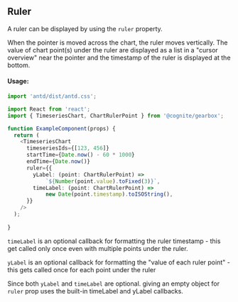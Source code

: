 ## Ruler

A ruler can be displayed by using the `ruler` property.

When the pointer is moved across the chart, the ruler moves vertically.
The value of chart point(s) under the ruler are displayed as a list in a "cursor overview" near the pointer and the timestamp of the ruler is displayed at the bottom.

<!-- STORY -->

#### Usage:

```typescript jsx
import 'antd/dist/antd.css';

import React from 'react';
import { TimeseriesChart, ChartRulerPoint } from '@cognite/gearbox';

function ExampleComponent(props) {
  return (
    <TimeseriesChart
      timeseriesIds={[123, 456]}
      startTime={Date.now() - 60 * 1000}
      endTime={Date.now()}
      ruler={{
        yLabel: (point: ChartRulerPoint) =>
            `${Number(point.value).toFixed(3)}`,
        timeLabel: (point: ChartRulerPoint) =>
            new Date(point.timestamp).toISOString(),
      }}
    />
  );
  
}
```

`timeLabel` is an optional callback for formatting the ruler timestamp - this get called only once even with multiple points under the ruler.

`yLabel` is an optional callback for formatting the "value of each ruler point" - this gets called once for each point under the ruler

Since both `yLabel` and `timeLabel` are optional. giving an empty object for `ruler` prop uses the built-in timeLabel and yLabel callbacks.



